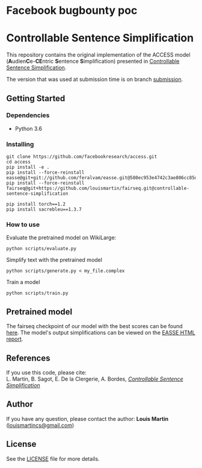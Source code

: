 # Facebook bugbounty poc
# Controllable Sentence Simplification

This repository contains the original implementation of the ACCESS model (**A**udien**C**e-**CE**ntric **S**entence **S**implification)  presented in [Controllable Sentence Simplification](https://arxiv.org/abs/1910.02677).

The version that was used at submission time is on branch [submission](https://github.com/facebookreasearch/access/tree/submission).


## Getting Started

### Dependencies

* Python 3.6

### Installing

```
git clone https://github.com/facebookresearch/access.git
cd access
pip install -e .
pip install --force-reinstall easse@git+git://github.com/feralvam/easse.git@580ec953e4742c3ae806cc85d867c16e9f584505
pip install --force-reinstall fairseq@git+https://github.com/louismartin/fairseq.git@controllable-sentence-simplification

pip install torch==1.2
pip install sacrebleu==1.3.7
```

### How to use

Evaluate the pretrained model on WikiLarge:
```
python scripts/evaluate.py
```

Simplify text with the pretrained model
```
python scripts/generate.py < my_file.complex
```

Train a model
```
python scripts/train.py
```

## Pretrained model

The fairseq checkpoint of our model with the best scores can be found [here](http://dl.fbaipublicfiles.com/access/best_model.tar.gz).
The model's output simplifications can be viewed on the [EASSE HTML report](http://htmlpreview.github.io/?https://github.com/facebookreasearch/access/blob/master/system_output/easse_report.html).

## References

If you use this code, please cite:  
L. Martin, B. Sagot, E. De la Clergerie, A. Bordes, [*Controllable Sentence Simplification*](https://arxiv.org/abs/1910.02677)

## Author

If you have any question, please contact the author:
**Louis Martin** ([louismartincs@gmail.com](mailto:louismartincs@gmail.com))

## License

See the [LICENSE](LICENSE) file for more details.
